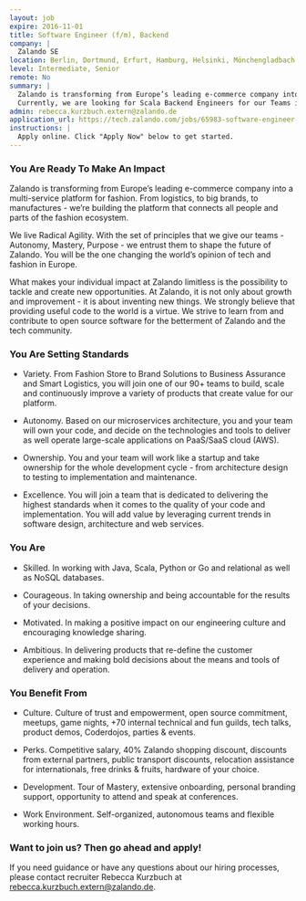 ```yaml
---
layout: job
expire: 2016-11-01
title: Software Engineer (f/m), Backend
company: |
  Zalando SE
location: Berlin, Dortmund, Erfurt, Hamburg, Helsinki, Mönchengladbach
level: Intermediate, Senior
remote: No
summary: |
  Zalando is transforming from Europe’s leading e-commerce company into a multi-service platform for fashion. From logistics, to big brands, to manufactures - we’re building the platform that connects all people and parts of the fashion ecosystem.
  Currently, we are looking for Scala Backend Engineers for our Teams in Berlin, Dortmund, Erfurt, Hamburg, Helsinki, Mönchengladbach.
admin: rebecca.kurzbuch.extern@zalando.de
application_url: https://tech.zalando.com/jobs/65983-software-engineer-backend/?gh_jid=65983&gh_src=somvf4
instructions: |
  Apply online. Click "Apply Now" below to get started.
---
```


<!-- break -->

### You Are Ready To Make An Impact

Zalando is transforming from Europe’s leading e-commerce company into a multi-service platform for fashion. From logistics, to big brands, to manufactures - we’re building the platform that connects all people and parts of the fashion ecosystem.

We live Radical Agility. With the set of principles that we give our teams - Autonomy, Mastery, Purpose - we entrust them to shape the future of Zalando. You will be the one changing the world’s opinion of tech and fashion in Europe.

What makes your individual impact at Zalando limitless is the possibility to tackle and create new opportunities. At Zalando, it is not only about growth and improvement - it is about inventing new things. We strongly believe that providing useful code to the world is a virtue. We strive to learn from and contribute to open source software for the betterment of Zalando and the tech community.

### You Are Setting Standards

- Variety. From Fashion Store to Brand Solutions to Business Assurance and Smart Logistics, you will join one of our 90+ teams to build, scale and continuously improve a variety of products that create value for our platform.

- Autonomy. Based on our microservices architecture, you and your team will own your code, and decide on the technologies and tools to deliver as well operate large-scale applications on PaaS/SaaS cloud (AWS).

- Ownership. You and your team will work like a startup and take ownership for the whole development cycle - from architecture design to testing to implementation and maintenance.

- Excellence. You will join a team that is dedicated to delivering the highest standards when it comes to the quality of your code and implementation. You will add value by leveraging current trends in software design, architecture and web services.

### You Are

- Skilled. In working with Java, Scala, Python or Go and relational as well as NoSQL databases.

- Courageous. In taking ownership and being accountable for the results of your decisions.

- Motivated. In making a positive impact on our engineering culture and encouraging knowledge sharing.

- Ambitious. In delivering products that re-define the customer experience and making bold decisions about the means and tools of delivery and operation.

### You Benefit From

- Culture. Culture of trust and empowerment, open source commitment, meetups, game nights, +70 internal technical and fun guilds, tech talks, product demos, Coderdojos, parties & events.

- Perks. Competitive salary, 40% Zalando shopping discount, discounts from external partners, public transport discounts, relocation assistance for internationals, free drinks & fruits, hardware of your choice.

- Development. Tour of Mastery, extensive onboarding, personal branding support, opportunity to attend and speak at conferences.

- Work Environment. Self-organized,  autonomous teams and flexible working hours.

### Want to join us? Then go ahead and apply!

If you need guidance or have any questions about our hiring processes, please contact recruiter Rebecca Kurzbuch at rebecca.kurzbuch.extern@zalando.de.
